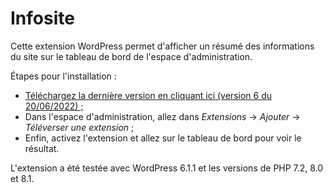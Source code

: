 # Infosite

Cette extension WordPress permet d'afficher un résumé des informations du site sur le tableau de bord de l'espace d'administration.

Étapes pour l'installation : 
+ [Téléchargez la dernière version en cliquant ici (version 6 du 20/06/2022) ;](https://github.com/zitezinfo/infosite/releases/download/v6/Infosite.6.zip)
+ Dans l'espace d'administration, allez dans *Extensions* -> *Ajouter* -> *Téléverser une extension* ;
+ Enfin, activez l'extension et allez sur le tableau de bord pour voir le résultat.

L'extension a été testée avec WordPress 6.1.1 et les versions de PHP 7.2, 8.0 et 8.1.
